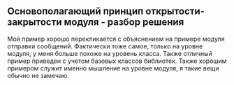 ## Основополагающий принцип открытости-закрытости модуля - разбор решения

Мой пример хорошо перекликается с объяснением на примере модуля отправки сообщений. Фактически тоже самое, только на уровне модуля, у меня больше похоже на уровень класса. Также отличный пример приведен с учетом базовых классов библиотек. Также хорошим примером служит именно мышление на уровне модуля, я такие вещи обычно не замечаю.
